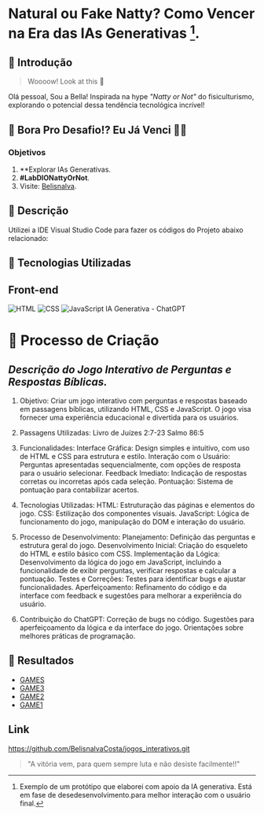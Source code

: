 # Natural ou Fake Natty? Como Vencer na Era das IAs Generativas [^1].

## 🚀 Introdução

> Woooow! Look at this 👀

Olá pessoal, Sou a Bella! Inspirada na hype _"Natty or Not"_ do fisiculturismo, explorando o potencial dessa tendência tecnológica incrível!

## 🎯 Bora Pro Desafio!? Eu Já Venci 💪🤓

### Objetivos

1. **Explorar IAs Generativas.
2.  **#LabDIONattyOrNot**.
3.  Visite: [Belisnalva](https://www.linkedin.com/in/belisnalva-costa-pereira).

## 📒 Descrição
Utilizei a IDE Visual Studio Code para fazer os códigos do Projeto abaixo relacionado:

## 🤖 Tecnologias Utilizadas
## Front-end
![HTML](https://img.shields.io/badge/HTML-000?style=for-the-badge&logo=html5&logoColor=30A3DC)
![CSS](https://img.shields.io/badge/CSS-000?style=for-the-badge&logo=css3&logoColor=E94D5F)
![JavaScript](https://img.shields.io/badge/JavaScript-000?style=for-the-badge&logo=javascript&logoColor=30A3DC)
IA Generativa - ChatGPT

# 🧐 Processo de Criação
## _*Descrição do Jogo Interativo de Perguntas e Respostas Bíblicas.*_
1. Objetivo: 
Criar um jogo interativo com perguntas e respostas baseado em passagens bíblicas, utilizando HTML, CSS e JavaScript. O jogo visa fornecer uma experiência educacional e divertida para os usuários.

2. Passagens Utilizadas: 
Livro de Juízes 2:7-23
Salmo 86:5
3. Funcionalidades: 
Interface Gráfica: Design simples e intuitivo, com uso de HTML e CSS para estrutura e estilo.
Interação com o Usuário: Perguntas apresentadas sequencialmente, com opções de resposta para o usuário selecionar.
Feedback Imediato: Indicação de respostas corretas ou incorretas após cada seleção.
Pontuação: Sistema de pontuação para contabilizar acertos.
4. Tecnologias Utilizadas: 
HTML: Estruturação das páginas e elementos do jogo.
CSS: Estilização dos componentes visuais.
JavaScript: Lógica de funcionamento do jogo, manipulação do DOM e interação do usuário.
5. Processo de Desenvolvimento: 
Planejamento: Definição das perguntas e estrutura geral do jogo.
Desenvolvimento Inicial: Criação do esqueleto do HTML e estilo básico com CSS.
Implementação da Lógica: Desenvolvimento da lógica do jogo em JavaScript, incluindo a funcionalidade de exibir perguntas, verificar respostas e calcular a pontuação.
Testes e Correções: Testes para identificar bugs e ajustar funcionalidades.
Aperfeiçoamento: Refinamento do código e da interface com feedback e sugestões para melhorar a experiência do usuário.
6. Contribuição do ChatGPT: 
Correção de bugs no código.
Sugestões para aperfeiçoamento da lógica e da interface do jogo.
Orientações sobre melhores práticas de programação.

## 🚀 Resultados
- [GAMES](https://belisnalvacosta.github.io/jogos_interativos/)
- [GAME3](http://127.0.0.1:5502/jogo3-AcerteOPalpite/index.html)
- [GAME2](http://127.0.0.1:5502/Jogo2-Perguntas_Respostas/index.html)
- [GAME1](http://127.0.0.1:5502/Jogo1-GeniusMemory/index.html)

## Link
https://github.com/BelisnalvaCosta/jogos_interativos.git

>"A vitória vem, para quem sempre luta e não desiste facilmente!!"
<!-- Minhas palavras --> 

[^1]: Exemplo de um protótipo que elaborei com apoio da IA generativa. Está em fase de desedesenvolvimento.para melhor interação com o usuário final. 
